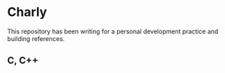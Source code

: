 # Charly

This repository has been writing for a personal development practice and building references.

## C, C++
